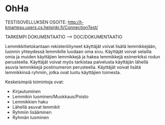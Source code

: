 # OhHa
TESTISOVELLUKSEN OSOITE:
http://t-kmartesu.users.cs.helsinki.fi/ConnectionTest/

TARKEMPI DOKUMENTAATIO --> DOC/DOKUMENTAATIO

Lemmikkitietokantaan rekisteröityneet käyttäjät voivat lisätä lemmikkejään, luonnin yhteydessä lemmikille luodaan oma sivu. Käyttäjät voivat selailla omia ja muiden käyttäjien lemmikkejä ja hakea lemmikkejä esimerkiksi rodun perusteella.
Käyttäjät voivat myös tarkistaa palvelusta käyttäjän lähellä asuvia lemmikkejä postinumeron perusteella. Käyttäjät voivat lisätä lemmikkinsä ryhmiin, jotka ovat luotu käyttäjien toimesta.

Keskeisimpiä toimintoja ovat:
- Kirjautuminen
- Lemmikin luominen/Muokkaus/Poisto
- Lemmikkien haku
- Lähellä asuvat lemmikit
- Ryhmiin lisääminen
- Ryhmän luominen
